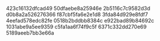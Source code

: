 423c16132dfcad49
50dfaebe8a25946e
2b5116c7c9582d3d
d0b8a2a526276366
f87cbf5fa6e2e1d8
3fda84d929e8fdf7
4eefad578edc82fe
0518b2bddbb8384c
e922bad89b84692c
1031abe9a5ee9359
c5fa1aa6f74f9c5f
6371c332dd270e69
5189aeeb7bb3e66a
